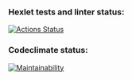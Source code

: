 ### Hexlet tests and linter status:
[![Actions Status](https://github.com/Alex-Stas/python-project-49/actions/workflows/hexlet-check.yml/badge.svg)](https://github.com/Alex-Stas/python-project-49/actions)
### Codeclimate status:
[![Maintainability](https://api.codeclimate.com/v1/badges/ce1ff8ee990a77a19b2d/maintainability)](https://codeclimate.com/github/Alex-Stas/python-project-49/maintainability)
